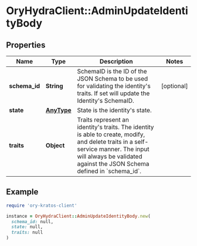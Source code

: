 # OryHydraClient::AdminUpdateIdentityBody

## Properties

| Name | Type | Description | Notes |
| ---- | ---- | ----------- | ----- |
| **schema_id** | **String** | SchemaID is the ID of the JSON Schema to be used for validating the identity&#39;s traits. If set will update the Identity&#39;s SchemaID. | [optional] |
| **state** | [**AnyType**](.md) | State is the identity&#39;s state. |  |
| **traits** | **Object** | Traits represent an identity&#39;s traits. The identity is able to create, modify, and delete traits in a self-service manner. The input will always be validated against the JSON Schema defined in &#x60;schema_id&#x60;. |  |

## Example

```ruby
require 'ory-kratos-client'

instance = OryHydraClient::AdminUpdateIdentityBody.new(
  schema_id: null,
  state: null,
  traits: null
)
```

